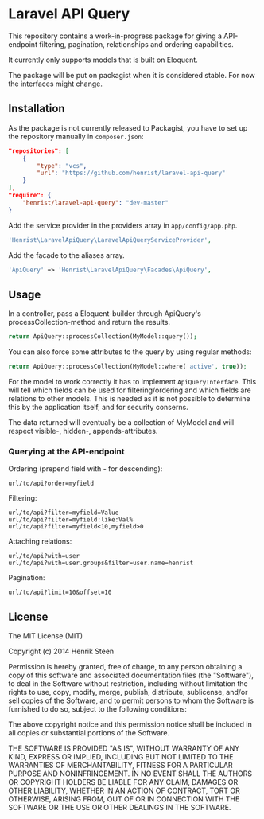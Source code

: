 # Laravel API Query
This repository contains a work-in-progress package for giving a API-endpoint filtering, pagination, relationships and ordering capabilities.

It currently only supports models that is built on Eloquent.

The package will be put on packagist when it is considered stable. For now the interfaces might change.

## Installation
As the package is not currently released to Packagist, you have to set up the repository manually in `composer.json`:
```json
"repositories": [
    {
        "type": "vcs",
        "url": "https://github.com/henrist/laravel-api-query"
    }
],
"require": {
    "henrist/laravel-api-query": "dev-master"
}
```

Add the service provider in the providers array in ```app/config/app.php```.

```php
'Henrist\LaravelApiQuery\LaravelApiQueryServiceProvider',
```

Add the facade to the aliases array.

```php
'ApiQuery' => 'Henrist\LaravelApiQuery\Facades\ApiQuery',
```

## Usage
In a controller, pass a Eloquent-builder through ApiQuery's processCollection-method and return the results.

```php
return ApiQuery::processCollection(MyModel::query());
```

You can also force some attributes to the query by using regular methods:

```php
return ApiQuery::processCollection(MyModel::where('active', true));
```

For the model to work correctly it has to implement `ApiQueryInterface`. This will tell which fields can be used for filtering/ordering and which fields are relations to other models. This is needed as it is not possible to determine this by the application itself, and for security conserns.

The data returned will eventually be a collection of MyModel and will respect visible-, hidden-, appends-attributes.

### Querying at the API-endpoint
Ordering (prepend field with - for descending):

```
url/to/api?order=myfield
```

Filtering:

```
url/to/api?filter=myfield=Value
url/to/api?filter=myfield:like:Val%
url/to/api?filter=myfield<10,myfield>0
```

Attaching relations:
```
url/to/api?with=user
url/to/api?with=user.groups&filter=user.name=henrist
```

Pagination:
```
url/to/api?limit=10&offset=10
```

## License
The MIT License (MIT)

Copyright (c) 2014 Henrik Steen

Permission is hereby granted, free of charge, to any person obtaining a copy
of this software and associated documentation files (the "Software"), to deal
in the Software without restriction, including without limitation the rights
to use, copy, modify, merge, publish, distribute, sublicense, and/or sell
copies of the Software, and to permit persons to whom the Software is
furnished to do so, subject to the following conditions:

The above copyright notice and this permission notice shall be included in
all copies or substantial portions of the Software.

THE SOFTWARE IS PROVIDED "AS IS", WITHOUT WARRANTY OF ANY KIND, EXPRESS OR
IMPLIED, INCLUDING BUT NOT LIMITED TO THE WARRANTIES OF MERCHANTABILITY,
FITNESS FOR A PARTICULAR PURPOSE AND NONINFRINGEMENT. IN NO EVENT SHALL THE
AUTHORS OR COPYRIGHT HOLDERS BE LIABLE FOR ANY CLAIM, DAMAGES OR OTHER
LIABILITY, WHETHER IN AN ACTION OF CONTRACT, TORT OR OTHERWISE, ARISING FROM,
OUT OF OR IN CONNECTION WITH THE SOFTWARE OR THE USE OR OTHER DEALINGS IN
THE SOFTWARE.

